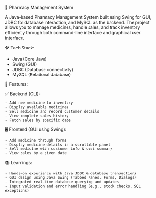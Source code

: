 💊 Pharmacy Management System

A Java-based Pharmacy Management System built using Swing for GUI, JDBC for database interaction, and MySQL as the backend. The project allows you to manage medicines, handle sales, and track inventory efficiently through both command-line interface and graphical user interface.

🛠 Tech Stack:

  - Java (Core Java)
  - Swing (GUI)
  - JDBC (Database connectivity)
  - MySQL (Relational database)

📌 Features:

✅ Backend (CLI):

    - Add new medicine to inventory
    - Display available medicines
    - Sell medicine and record customer details
    - View complete sales history
    - Fetch sales by specific date

🖥 Frontend (GUI using Swing): 

    - Add medicine through forms
    - Display medicine details in a scrollable panel
    - Sell medicine with customer info & cost summary
    - View sales by a given date

📚 Learnings:

    - Hands-on experience with Java JDBC & database transactions
    - GUI design using Java Swing (Tabbed Panes, Forms, Dialogs)
    - Integrated real-time database querying and updates
    - Input validation and error handling (e.g., stock checks, SQL exceptions)
